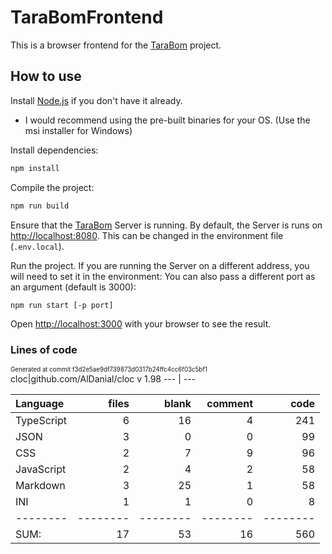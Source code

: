 <!-- This file is generated from README.tmpl.md -->
# TaraBomFrontend

This is a browser frontend for the [TaraBom](https://github.com/aarondill/TaraBOM) project.

## How to use

Install [Node.js](https://nodejs.org/en/download/) if you don't have it already.

- I would recommend using the pre-built binaries for your OS. (Use the msi installer for Windows)

Install dependencies:

```bash
npm install
```

Compile the project:

```bash
npm run build
```

Ensure that the [TaraBom](https://github.com/aarondill/TaraBOM/tree/master/TaraBom) Server is running.
By default, the Server is runs on [http://localhost:8080](http://localhost:8080). This can be changed in the environment file (`.env.local`).

Run the project.
If you are running the Server on a different address, you will need to set it in the environment:
You can also pass a different port as an argument (default is 3000):

```bash
npm run start [-p port]
```

Open [http://localhost:3000](http://localhost:3000) with your browser to see the result.

### Lines of code
<sup><sub>Generated at commit f3d2e5ae9df739873d0317b24ffc4cc6f03c5bf1</sub></sup>
cloc|github.com/AlDanial/cloc v 1.98
--- | ---

Language|files|blank|comment|code
:-------|-------:|-------:|-------:|-------:
TypeScript|6|16|4|241
JSON|3|0|0|99
CSS|2|7|9|96
JavaScript|2|4|2|58
Markdown|3|25|1|58
INI|1|1|0|8
--------|--------|--------|--------|--------
SUM:|17|53|16|560
